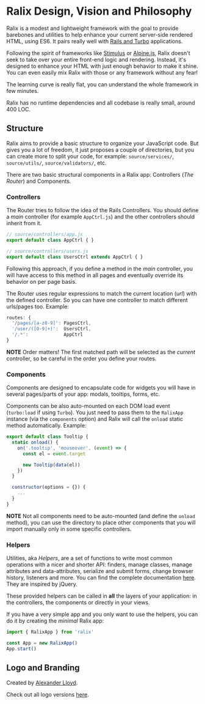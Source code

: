 # Ralix Design, Vision and Philosophy

Ralix is a modest and lightweight framework with the goal to provide barebones and utilities to help enhance your current server-side rendered HTML, using ES6. It pairs really well with [Rails and Turbo](RAILS_INTEGRATION.md) applications.

Following the spirit of frameworks like [Stimulus](https://github.com/stimulusjs/stimulus) or [Alpine.js](https://github.com/alpinejs/alpine), Ralix doesn't seek to take over your entire front-end logic and rendering. Instead, it's designed to enhance your HTML with just enough behavior to make it shine. You can even easily mix Ralix with those or any framework without any fear!

The learning curve is really flat, you can understand the whole framework in few minutes.

Ralix has no runtime dependencies and all codebase is really small, around 400 LOC.

## Structure

Ralix aims to provide a basic structure to organize your JavaScript code. But gives you a lot of freedom, it just proposes a couple of directories, but you can create more to split your code, for example: `source/services/`, `source/utils/`, `source/validators/`, etc.

There are two basic structural components in a Ralix app: Controllers (_The Router_) and Components.

### Controllers

The Router tries to follow the idea of the Rails Controllers. You should define a _main_ controller (for example `AppCtrl.js`) and the other controllers should inherit from it.

```js
// source/controllers/app.js
export default class AppCtrl { }

// source/controllers/users.js
export default class UsersCtrl extends AppCtrl { }
```

Following this approach, if you define a method in the _main_ controller, you will have access to this method in all pages and eventually override its behavior on per page basis.

The Router uses regular expressions to match the current location (_url_) with the defined controller. So you can have one controller to match different urls/pages too. Example:

```js
routes: {
  '/pages/[a-z0-9]': PagesCtrl,
  '/user/([0-9]+)':  UsersCtrl,
  '/.*':             AppCtrl
}
```

**NOTE** Order matters! The first matched path will be selected as the _current_ controller, so be careful in the order you define your routes.

### Components

Components are designed to encapsulate code for widgets you will have in several pages/parts of your app: modals, tooltips, forms, etc.

Components can be also auto-mounted on each DOM load event (`turbo:load` if using `Turbo`). You just need to pass them to the `RalixApp` instance (via the `components` option) and Ralix will call the `onload` static method automatically. Example:

```js
export default class Tooltip {
  static onload() {
    on('.tooltip', 'mouseover', (event) => {
      const el = event.target

      new Tooltip(data(el))
    })
  }

  constructor(options = {}) {
    ...
  }
}
```

**NOTE** Not all components need to be auto-mounted (and define the `onload` method), you can use the directory to place other components that you will import manually only in some specific controllers.

### Helpers

Utilities, aka _Helpers_, are a set of functions to write most common operations with a nicer and shorter API: finders, manage classes, manage attributes and data-attributes, serialize and submit forms, change browser history, listeners and more. You can find the complete documentation [here](HELPERS_API.md). They are inspired by jQuery.

These provided helpers can be called in **all** the layers of your application: in the controllers, the components or directly in your views.

If you have a very simple app and you only want to use the helpers, you can do it by creating the _minimal_ Ralix app:

```js
import { RalixApp } from 'ralix'

const App = new RalixApp()
App.start()
```

## Logo and Branding

Created by [Alexander Lloyd](https://alexlloyd.info).

Check out all logo versions [here](../logos/).
